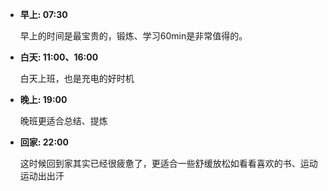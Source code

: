 
-  **早上: 07:30**

	早上的时间是最宝贵的，锻炼、学习60min是非常值得的。

-  **白天: 11:00、16:00**

	白天上班，也是充电的好时机

-  **晚上: 19:00**

	晚班更适合总结、提炼

-   **回家: 22:00**

	这时候回到家其实已经很疲惫了，更适合一些舒缓放松如看看喜欢的书、运动运动出出汗
